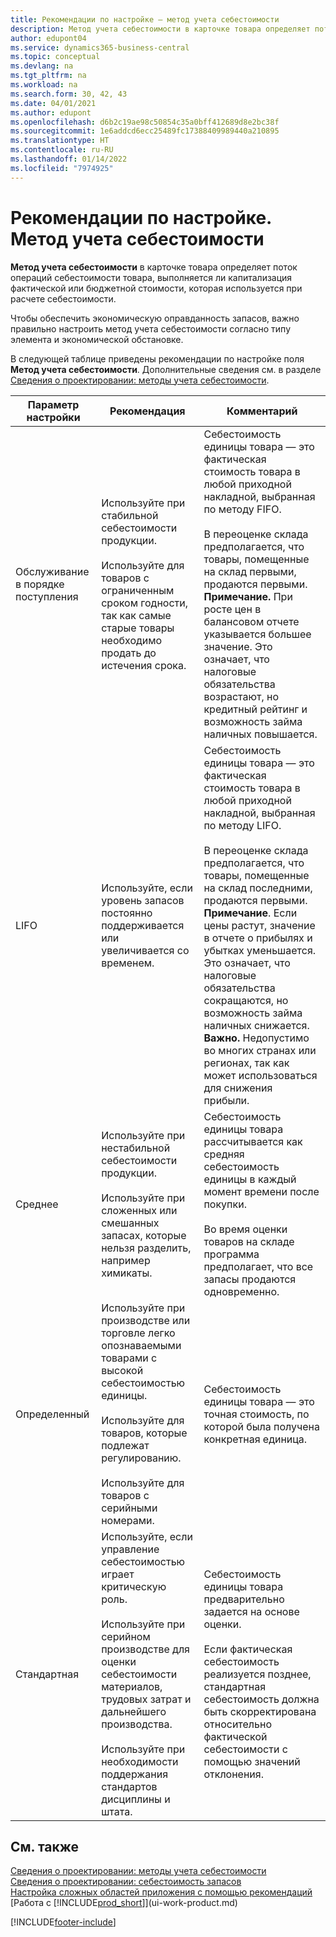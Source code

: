 ```yaml
---
title: Рекомендации по настройке — метод учета себестоимости
description: Метод учета себестоимости в карточке товара определяет поток операций себестоимости товара, выполняется ли капитализация фактической или бюджетной стоимости, которая используется при расчете себестоимости.
author: edupont04
ms.service: dynamics365-business-central
ms.topic: conceptual
ms.devlang: na
ms.tgt_pltfrm: na
ms.workload: na
ms.search.form: 30, 42, 43
ms.date: 04/01/2021
ms.author: edupont
ms.openlocfilehash: d6b2c19ae98c50854c35a0bff412689d8e2bc38f
ms.sourcegitcommit: 1e6addcd6ecc25489fc17388409989440a210895
ms.translationtype: HT
ms.contentlocale: ru-RU
ms.lasthandoff: 01/14/2022
ms.locfileid: "7974925"
---
```

# <a name="setup-best-practices-costing-method"></a>Рекомендации по настройке. Метод учета себестоимости

**Метод учета себестоимости** в карточке товара определяет поток операций себестоимости товара, выполняется ли капитализация фактической или бюджетной стоимости, которая используется при расчете себестоимости.  

Чтобы обеспечить экономическую оправданность запасов, важно правильно настроить метод учета себестоимости согласно типу элемента и экономической обстановке.  

В следующей таблице приведены рекомендации по настройке поля **Метод учета себестоимости**. Дополнительные сведения см. в разделе [Сведения о проектировании: методы учета себестоимости](design-details-costing-methods.md).  

|Параметр настройки|Рекомендация|Комментарий|  
|------------------|-------------------|-------------|  
|Обслуживание в порядке поступления|Используйте при стабильной себестоимости продукции.<br /><br /> Используйте для товаров с ограниченным сроком годности, так как самые старые товары необходимо продать до истечения срока.|Себестоимость единицы товара — это фактическая стоимость товара в любой приходной накладной, выбранная по методу FIFO.<br /><br /> В переоценке склада предполагается, что товары, помещенные на склад первыми, продаются первыми. **Примечание.** При росте цен в балансовом отчете указывается большее значение. Это означает, что налоговые обязательства возрастают, но кредитный рейтинг и возможность займа наличных повышается.|  
|LIFO|Используйте, если уровень запасов постоянно поддерживается или увеличивается со временем.|Себестоимость единицы товара — это фактическая стоимость товара в любой приходной накладной, выбранная по методу LIFO.<br /><br /> В переоценке склада предполагается, что товары, помещенные на склад последними, продаются первыми. **Примечание**. Если цены растут, значение в отчете о прибылях и убытках уменьшается. Это означает, что налоговые обязательства сокращаются, но возможность займа наличных снижается. **Важно.** Недопустимо во многих странах или регионах, так как может использоваться для снижения прибыли.|  
|Среднее|Используйте при нестабильной себестоимости продукции.<br /><br /> Используйте при сложенных или смешанных запасах, которые нельзя разделить, например химикаты.|Себестоимость единицы товара рассчитывается как средняя себестоимость единицы в каждый момент времени после покупки.<br /><br /> Во время оценки товаров на складе программа предполагает, что все запасы продаются одновременно.|
|Определенный|Используйте при производстве или торговле легко опознаваемыми товарами с высокой себестоимостью единицы.<br /><br /> Используйте для товаров, которые подлежат регулированию.<br /><br /> Используйте для товаров с серийными номерами.|Себестоимость единицы товара — это точная стоимость, по которой была получена конкретная единица.|
|Стандартная|Используйте, если управление себестоимостью играет критическую роль.<br /><br /> Используйте при серийном производстве для оценки себестоимости материалов, трудовых затрат и дальнейшего производства.<br /><br /> Используйте при необходимости поддержания стандартов дисциплины и штата.|Себестоимость единицы товара предварительно задается на основе оценки.<br /><br /> Если фактическая себестоимость реализуется позднее, стандартная себестоимость должна быть скорректирована относительно фактической себестоимости с помощью значений отклонения.|  

## <a name="see-also"></a>См. также

[Сведения о проектировании: методы учета себестоимости](design-details-costing-methods.md)  
[Сведения о проектировании: себестоимость запасов](design-details-inventory-costing.md)  
[Настройка сложных областей приложения с помощью рекомендаций](set-up-complex-application-areas-using-best-practices.md)  
[Работа с [!INCLUDE[prod_short](includes/prod_short.md)]](ui-work-product.md)  


[!INCLUDE[footer-include](includes/footer-banner.md)]